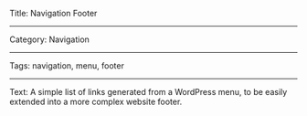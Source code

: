 Title: Navigation Footer

---

Category: Navigation

---

Tags: navigation, menu, footer

---

Text: A simple list of links generated from a WordPress menu, to be easily extended into a more complex website footer.
